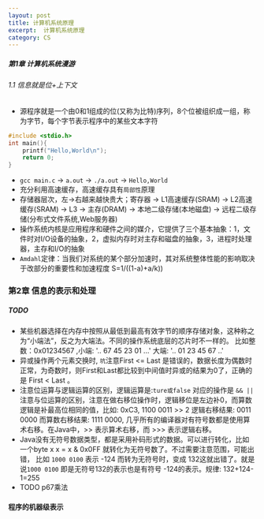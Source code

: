 ```yaml
---
layout: post
title: 计算机系统原理
excerpt:  计算机系统原理
category: CS
---
```


##### 第1章 计算机系统漫游
###### 1.1 信息就是位+上下文
- 源程序就是一个由0和1组成的位(又称为比特)序列，8个位被组织成一组，称为字节，每个字节表示程序中的某些文本字符

```C
#include <stdio.h>
int main(){
    printf("Hello,World\n");
    return 0;
}
```

- `gcc main.c`  -> `a.out` -> `./a.out`  -> `Hello,World`
- 充分利用高速缓存，高速缓存具有`局部性`原理
- 存储器层次，左->右越来越快贵大；寄存器 -> L1高速缓存(SRAM) -> L2高速缓存(SRAM) -> L3 -> 主存(DRAM) -> 本地二级存储(本地磁盘) -> 远程二级存储(分布式文件系统,Web服务器)
- 操作系统内核是应用程序和硬件之间的媒介，它提供了三个基本抽象：1，文件时对I/O设备的抽象，2，虚拟内存时对主存和磁盘的抽象，3，进程时处理器，主存和I/O的抽象
- `Amdahl`定律：当我们对系统的某个部分加速时，其对系统整体性能的影响取决于改部分的重要性和加速程度  S=1/((1-a)+a/k))

### 第2章 信息的表示和处理
##### TODO
- 某些机器选择在内存中按照从最低到最高有效字节的顺序存储对象，这种称之为“小端法”，反之为大端法。不同的操作系统底层的芯片时不一样的。
比如整数：0x01234567  ,小端: '.. 67 45 23 01 ...' 大端: '.. 01 23 45 67 ..'
- 异或操作两个元素交换时, `坑`注意First <= Last 是错误的，数据长度为偶数时正常，为奇数时，则First和Last都比较到中间值时异或的结果为0了，正确的是 First < Last 。
- 注意位运算与逻辑运算的区别，逻辑运算是:`ture或false` 对应的操作是 `&& ||` 注意与位运算的区别，注意在做右移位操作时，逻辑移位是左边补0，而算数逻辑是补最高位相同的值，比如: 0xC3, 1100 0011  >> 2 逻辑右移结果: 0011 0000 而算数右移结果: 1111 0000, 几乎所有的编译器对有符号数都是使用算术右移。在Java中，>> 表示算术右移，而 >>> 表示逻辑右移。
- Java没有无符号数据类型，都是采用补码形式的数据。可以进行转化，比如 一个byte x    x = x & 0x0FF 就转化为无符号数了。不过需要注意范围，可能出错，
比如 `1000 0100` 表示  -124 而转为无符号时，变成 132这就出错了。就是说`1000 0100` 即是无符号132的表示也是有符号 -124的表示。规律: 132+124-1=255
- TODO p67乘法


#### 程序的机器级表示


